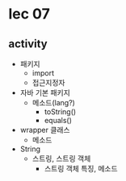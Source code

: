 # lec 07

## activity
- 패키지
	- import
	- 접근지정자
- 자바 기본 패키지
	- 메소드(lang?)
		- toString()
		- equals()
- wrapper 클래스
	- 메소드
- String
	- 스트링, 스트링 객체
		- 스트링 객체 특징, 메소드
